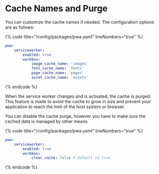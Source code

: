 # Cache Names and Purge

You can customize the cache names if needed. The configuration options are as follows:

{% code title="/config/packages/pwa.yaml" lineNumbers="true" %}
```yaml
pwa:
    serviceworker:
        enabled: true
        workbox:
            image_cache_name: 'images'
            font_cache_name: 'fonts'
            page_cache_name: 'pages'
            asset_cache_name: 'assets'
```
{% endcode %}

When the service worker changes and is activated, the cache is purged. This feature is made to avoid the cache to grow in size and prevent your application to reach the limit of the host system or browser.

You can disable the cache purge, however you have to make sure the cached data is managed by other means.

{% code title="/config/packages/pwa.yaml" lineNumbers="true" %}
```yaml
pwa:
    serviceworker:
        enabled: true
        workbox:
            clear_cache: false # Default to true
```
{% endcode %}
